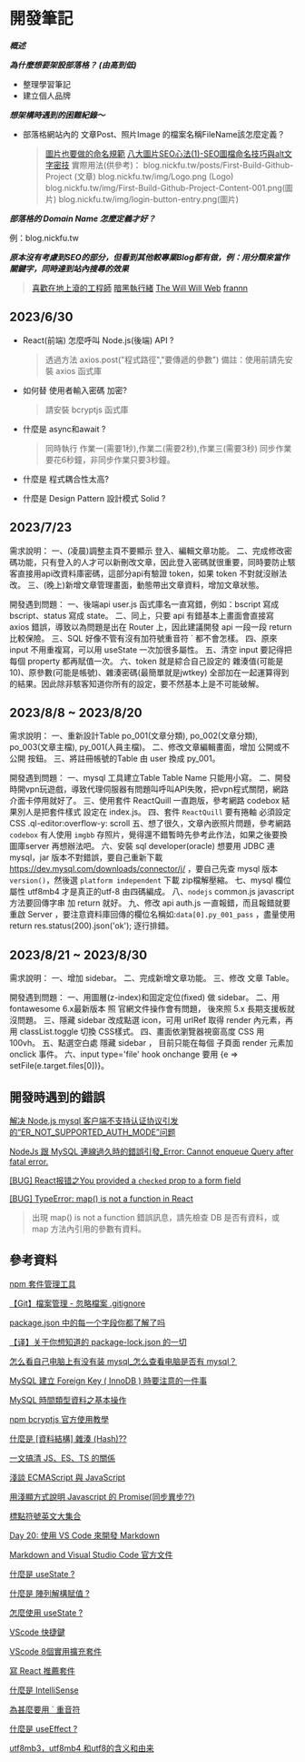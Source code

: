 # 開發筆記

***概述***

***為什麼想要架設部落格？ (由高到低)***

* 整理學習筆記
* 建立個人品牌

***想架構時遇到的困難紀錄～***

* 部落格網站內的 文章Post、照片Image 的檔案名稱FileName該怎麼定義？
  > [圖片也要做的命名規範](https://medium.com/@floraya/%E5%9C%96%E7%89%87%E4%B9%9F%E8%A6%81%E5%81%9A%E7%9A%84%E5%91%BD%E5%90%8D%E8%A6%8F%E7%AF%84-9a673c372a87)
  > [八大圖片SEO心法(1)-SEO圖檔命名技巧與alt文字密技](https://www.tedu.tw/blog/8-Image-SEO-essential-Tips-1.html)
  實際用法(供參考)：
  blog.nickfu.tw/posts/First-Build-Github-Project (文章)
  blog.nickfu.tw/img/Logo.png (Logo)
  blog.nickfu.tw/img/First-Build-Github-Project-Content-001.png(圖片)
  blog.nickfu.tw/img/login-button-entry.png(圖片)


***部落格的 Domain Name 怎麼定義才好？***

例：blog.nickfu.tw

***原本沒有考慮到SEO的部分，但看到其他較專業Blog都有做，例：用分類來當作關鍵字，同時達到站內搜尋的效果***
 > [喜歡在地上滾的工程師](https://blog.niclin.tw/2015/11/26/session-%E8%88%87-cookie-%E7%9A%84%E5%B7%AE%E5%88%A5/)
 > [暗黑執行緒](https://blog.darkthread.net/blog/oci-dll-bomb/)
 > [The Will Will Web](https://blog.miniasp.com/post/2023/04/27/ASPNET-Core-Data-Protection-Overview)
 > [frannn](https://frannn.dev/posts/27fd8f25/)

## 2023/6/30 

* React(前端) 怎麼呼叫 Node.js(後端) API ?
  > 透過方法 axios.post("程式路徑","要傳遞的參數")
  > 備註：使用前請先安裝 axios 函式庫

* 如何替 使用者輸入密碼 加密?
  > 請安裝 bcryptjs 函式庫

* 什麼是 async和await ?
  > 同時執行 作業一(需要1秒),作業二(需要2秒),作業三(需要3秒) 同步作業要花6秒鐘，非同步作業只要3秒鐘。

* 什麼是 程式耦合性太高?

* 什麼是 Design Pattern 設計模式 Solid ?

## 2023/7/23

需求說明：
一、(凌晨)調整主頁不要顯示 登入、編輯文章功能。
二、完成修改密碼功能，只有登入的人才可以新刪改文章，因此登入密碼就很重要，同時要防止駭客直接用api改資料庫密碼，這部分api有驗證 token，如果 token 不對就沒辦法改。
三、(晚上)新增文章管理畫面，動態帶出文章資料，增加文章狀態。

開發遇到問題：
一、後端api user.js 函式庫名一直寫錯，例如：bscript 寫成 bscript、status 寫成 state。
二、同上，只要 api 有錯基本上畫面會直接寫 axios 錯誤，導致以為問題是出在 Router 上，因此建議開發 api 一段一段 return 比較保險。
三、SQL 好像不管有沒有加符號重音符 ` 都不會怎樣。
四、原來 input 不用重複寫，可以用 useState 一次加很多屬性。
五、清空 input 要記得把每個 property 都再賦值一次。 
六、token 就是綜合自己設定的 雜湊值(可能是10)、原參數(可能是帳號)、雜湊密碼(最簡單就是jwtkey) 全部加在一起運算得到的結果。因此除非駭客知道你所有的設定，要不然基本上是不可能破解。

## 2023/8/8 ~ 2023/8/20

需求說明：
一、重新設計Table po_001(文章分類), po_002(文章分類), po_003(文章主檔), py_001(人員主檔)。
二、修改文章編輯畫面，增加 公開或不公開 按鈕。
三、將註冊帳號的Table 由 user 換成 py_001。

開發遇到問題：
一、mysql 工具建立Table Table Name 只能用小寫。
二、開發時開vpn玩遊戲，導致代理伺服器有問題叫呼叫API失敗，把vpn程式關閉，網路介面卡停用就好了。
三、使用套件 ReactQuill 一直跑版，參考網路 codebox 結果別人是把套件樣式 設定在 index.js。
四、套件 `ReactQuill` 要有捲軸 必須設定 CSS .ql-editor:overflow-y: scroll
五、想了很久，文章內嵌照片問題，參考網路 `codebox` 有人使用 `imgbb` 存照片，覺得還不錯暫時先參考此作法，如果之後要換 圖庫server 再想辦法吧。
六、安裝 sql developer(oracle) 想要用 JDBC 連 mysql，jar 版本不對錯誤，要自己重新下載 https://dev.mysql.com/downloads/connector/j/ ，要自己先查 mysql 版本 `version()`，然後選 `platform independent` 下載 zip檔解壓縮。
七、mysql 欄位屬性 utf8mb4 才是真正的utf-8 由四碼編成。
八、`nodejs` common.js javascript 方法要回傳字串 加 return 就好。
九、修改 api auth.js 一直報錯，而且報錯就要重啟 Server ，要注意資料庫回傳的欄位名稱如:`data[0].py_001_pass` ，盡量使用 return res.status(200).json('ok'); 逐行排錯。

## 2023/8/21 ~ 2023/8/30

需求說明：
一、增加 sidebar。
二、完成新增文章功能。
三、修改 文章 Table。


開發遇到問題：
一、用圖層(z-index)和固定定位(fixed) 做 sidebar。
二、用 fontawesome 6.x最新版本 照 官網文件操作會有問題， 後來照 5.x 長期支援板就沒問題。
三、隱藏 sidebar 改成點選 icon，可用 urlRef 取得 render 內元素，再用 classList.toggle 切換 CSS樣式。
四、畫面依瀏覽器視窗高度 CSS 用 100vh。
五、點選空白處 隱藏 sidebar ， 目前只能在每個 子頁面 render 元素加 onclick 事件。
六、input type='file' hook onchange 要用 {e => setFile(e.target.files[0])}。

## 開發時遇到的錯誤

[解决 Node.js mysql 客户端不支持认证协议引发的“ER_NOT_SUPPORTED_AUTH_MODE”问题](https://waylau.com/node.js-mysql-client-does-not-support-authentication-protocol/)

[NodeJs 跟 MySQL 連線過久時的錯誤引發\_Error: Cannot enqueue Query after fatal error.](https://coolmandiary.blogspot.com/2021/01/nodejsmysqlerror-cannot-enqueue-query.html)

[[BUG] React报错之You provided a `checked` prop to a form field](https://www.cnblogs.com/chuckQu/p/16625969.html)

[[BUG] TypeError: map() is not a function in React](https://bobbyhadz.com/blog/react-map-is-not-a-function)

> 出現 map() is not a function 錯誤訊息，請先檢查 DB 是否有資料，或 map 方法內引用的參數有資料。


## 參考資料

[npm 套件管理工具](https://ithelp.ithome.com.tw/articles/10191670)

[【Git】檔案管理 - 忽略檔案 .gitignore](https://ithelp.ithome.com.tw/articles/10272447)

[package.json 中的每一个字段你都了解了吗](https://zhuanlan.zhihu.com/p/412183990)

[【译】关于你想知道的 package-lock.json 的一切](https://juejin.cn/post/6844903731067093005)

[怎么看自己电脑上有没有装 mysql\_怎么查看电脑是否有 mysql？](https://blog.csdn.net/weixin_39963053/article/details/113137425)

[MySQL 建立 Foreign Key ( InnoDB ) 時要注意的一件事](https://lagunawang.pixnet.net/blog/post/25455909-mysql-%e5%bb%ba%e7%ab%8bforeign-key-%28-innodb-%29-%e6%99%82%e8%a6%81%e6%b3%a8%e6%84%8f%e7%9a%84%e4%b8%80%e4%bb%b6%e4%ba%8b)

[MySQL 時間類型資料之基本操作](https://ithelp.ithome.com.tw/articles/10254833)

[npm bcryptjs 官方使用教學](https://www.npmjs.com/package/bcryptjs)

[什麼是 [資料結構] 雜湊 (Hash)??](<https://ithelp.ithome.com.tw/articles/10208884>)

[一文搞清 JS、ES、TS 的關係](https://juejin.cn/post/6882927003188592654)

[淺談 ECMAScript 與 JavaScript](https://ithelp.ithome.com.tw/articles/10213310)

[用淺顯方式說明 Javascript 的 Promise(同步異步??)](https://ithelp.ithome.com.tw/articles/10230214)

[標點符號英文大集合](https://www.managertoday.com.tw/english/view/56185?)

[Day 20: 使用 VS Code 來開發 Markdown](https://ithelp.ithome.com.tw/articles/10225442)

[Markdown and Visual Studio Code 官方文件](https://code.visualstudio.com/docs/languages/markdown)

[什麼是 useState ?](https://pjchender.dev/react-bootcamp/docs/bootcamp/week1/use-state/)

[什麼是 陣列解構賦值 ?](https://developer.mozilla.org/zh-TW/docs/Web/JavaScript/Reference/Operators/Destructuring_assignment)

[怎麼使用 useState ?](https://www.youtube.com/watch?v=Fhu5cu864ag)

[VScode 快捷鍵](https://www.youtube.com/watch?v=jsZoR1kkq6s)

[VScode 8個實用擴充套件](https://www.youtube.com/watch?v=kyRclsioJBQ)

[寫 React 推薦套件](https://codelove.tw/@tony/post/9aWN3g)

[什麼是 IntelliSense ](https://ithelp.ithome.com.tw/articles/10219794)

[為甚麼要用 ` 重音符](https://stackoverflow.com/questions/33679732/difference-if-there-is-any-between-and-in-javascript)

[什麼是 useEffect ?](https://www.youtube.com/watch?v=258hmDa-65o&list=LL&index=1)

[utf8mb3，utf8mb4 和utf8的含义和由来](https://blog.csdn.net/htuhxf/article/details/90676341)
